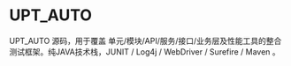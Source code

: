 UPT_AUTO
====
UPT_AUTO 源码，用于覆盖 单元/模块/API/服务/接口/业务层及性能工具的整合测试框架。纯JAVA技术栈，JUNIT / Log4j / WebDriver / Surefire / Maven 。